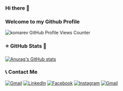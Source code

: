 ### Hi there 👋
### Welcome to my Github Profile

<!--
**leorak98/leorak98** is a ✨ _special_ ✨ repository because its `README.md` (this file) appears on your GitHub profile.

Here are some ideas to get you started:

- 🔭 I’m currently working on ...
- 🌱 I’m currently learning ...
- 👯 I’m looking to collaborate on ...
- 🤔 I’m looking for help with ...
- 💬 Ask me about ...
- 📫 How to reach me: ...
- 😄 Pronouns: ...
- ⚡ Fun fact: ...
-->
![komarev GitHub Profile Views Counter](https://komarev.com/ghpvc/?username=leorak98&color=blue&style=flat-square)
<!-- (https://komarev.com/ghpvc) -->

### ⭐ GitHub Stats 🙈

[![Anurag's GitHub stats](https://github-readme-stats.vercel.app/api?username=leorak98&show_icons=true&hide_border=false&title_color=3B1F94f&icon_color=FFE500&bg_color=09131B&text_color=ffffff&border_color=0c1a25)](https://github.com/anuraghazra/github-readme-stats)

<!-- ### 💬 Top Languages

<img src="https://github-readme-stats.vercel.app/api/top-langs?username=leorak98&show_icons=true&locale=en&layout=compact&theme=chartreuse-dark&include_all_commits=true" alt=""> -->

### 📞 Contact Me

<a href="mailto:leonardorak98@gmail.com" target="_blank"><img src="https://img.shields.io/badge/Gmail-D14836?&style=flat-square&logo=gmail&logoColor=white" alt="Gmail"></a>
<a href="https://www.linkedin.com/in/leonardo-rakotondramanana-21489820b/" target="_blank"><img src="https://img.shields.io/badge/LinkedIn-%230077B5.svg?&style=flat-square&logo=linkedin&logoColor=white" alt="LinkedIn"></a>
<a href="https://www.facebook.com/leonardo.rakotondramanana" target="_blank"><img src="https://img.shields.io/badge/Facebook-%231877F2.svg?&style=flat-square&logo=facebook&logoColor=white" alt="Facebook"></a>
<a href="https://www.instagram.com/leonardo.rakotondramanana/" target="_blank"><img src="https://img.shields.io/badge/Instagram-%23E4405F.svg?&style=flat-square&logo=instagram&logoColor=white" alt="Instagram"></a>
<a href="https://wa/me/261328662185" target="_blank"><img src="https://img.shields.io/badge/WhatsApp-25D366?&style=flat-square&logo=whatsapp&logoColor=white" alt="Gmail"></a>
